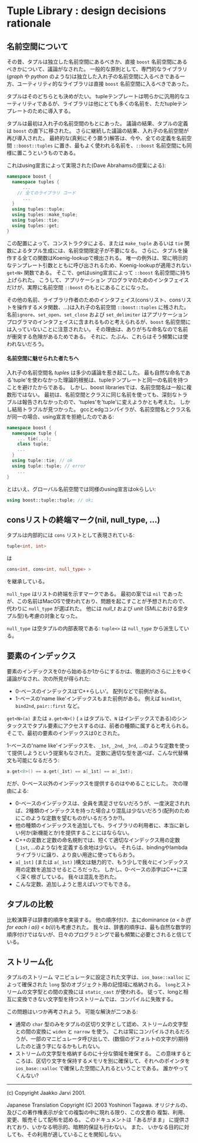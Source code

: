 # Tuple Library : design decisions rationale

## 名前空間について

その昔、タプルは独立した名前空間にあるべきか、直接 `boost` 名前空間にあるべきかについて、議論がなされた。
一般的な原則として、専門的なライブラリ(*graph* や *python* のような)は独立した入れ子の名前空間に入るべきである一方、ユーティリティ的なライブラリは直接 `boost` 名前空間に入るべきであった。

タプルはそのどちらとも決めがたい。
tupleテンプレートは明らかに汎用的なユーティリティであるが、ライブラリは他にとても多くの名前を、ただtupleテンプレートのために導入する。

タプルは最初は入れ子の名前空間のもとにあった。
議論の結果、タプルの定義は `boost` の直下に移された。
さらに継続した議論の結果、入れ子の名前空間が再び導入された。
最終的な(真剣にそう願う)解答は、今や、全ての定義を名前空間 `::boost::tuples` に置き、最もよく使われる名前を、`::boost` 名前空間にも同様に置こうというものである。

これはusing宣言によって実現された(Dave Abrahamsの提案による):

```cpp
namespace boost {
  namespace tuples {
      ...
    // 全てのライブラリ コード
      ...
  }
  using tuples::tuple;
  using tuples::make_tuple;
  using tuples::tie;
  using tuples::get;
}
```

この配置によって、コンストラクタによる、または `make_tuple` あるいは `tie` 関数によるタプル生成には、名前空間限定子が不要になる。
さらに、タプルを操作する全ての関数はKoenig-lookupで検出される。
唯一の例外は、常に明示的なテンプレート引数とともに呼び出されるため、Koenig-lookupが適用されない `get<N>` 関数である。
そこで、getはusing宣言によって `::boost` 名前空間に持ち上げられた。
こうして、アプリケーション プログラマのためのインタフェイスだけが、実際に名前空間 `::boost` のもとにあることになった。

その他の名前、ライブラリ作者のためのインタフェイス(consリスト、consリストを操作するメタ関数、...)は入れ子の名前空間 `::boost::tuples` に残された。
名前`ignore`、`set_open`、`set_close` および `set_delimiter` はアプリケーション プログラマのインタフェイスに含まれるものと考えられるが、`boost` 名前空間には入っていないことに注意されたい。
その理由は、ありがちな命名なので名前が衝突する危険があるためである。
それに、たぶん、これらはそう頻繁には使われないだろう。

#### 名前空間に魅せられた者たちへ

入れ子の名前空間名 *tuples* は多少の議論を惹き起こした。
最も自然な命名である'tuple'を使わなかった理論的根拠は、tupleテンプレートと同一の名前を持つことを避けたからである。
しかし、boost librariesでは、名前空間名は一般に複数形ではない。
最初は、名前空間とクラスに同じ名前を使っても、深刻なトラブルは報告されなかったので、'tuples'を'tuple'に変えようかとも考えた。
しかし結局トラブルが見つかった。
gccとedgコンパイラが、名前空間名とクラス名が同一の場合、using宣言を拒絶したのである:

```cpp
namespace boost {
  namespace tuple {
    ... tie(...);
    class tuple;
    ...
  }
  using tuple::tie; // ok
  using tuple::tuple; // error
    ...
}
```

とはいえ、グローバル名前空間では同様のusing宣言はokらしい:

```cpp
using boost::tuple::tuple; // ok;
```

## consリストの終端マーク(nil, null_type, ...)

タプルは内部的には `cons` リストとして表現されている:

```cpp
tuple<int, int>
```

は

```cpp
cons<int, cons<int, null_type> >
```

を継承している。

`null_type` はリストの終端を示すマークである。
最初の案では `nil` であったが、この名前はMacOSで使われており、問題を起こすことが予想されたので、代わりに `null_type` が選ばれた。
他には *null_t* および *unit* (SMLにおける空タプル型)も考慮の対象となった。

`null_type` は空タプルの内部表現である: `tuple<>` は `null_type` から派生している。

## 要素のインデックス

要素のインデックスを0から始めるか1からにするかは、徹底的のさらに上をゆく議論がなされ、次の所見が得られた:

- 0-ベースのインデックスは'C++らしい'。
	配列などで前例がある。
- 1-ベースの'name like'インデックスもまた前例がある。
	例えば `bind1st`, `bind2nd`, `pair::first` など。

`get<N>(a)` または `a.get<N>()` ( `a` はタプルで、`N` はインデックスである)のシンタックスでタプル要素にアクセスするのは、前者の種類に属すると考えられる。
そこで、最初の要素のインデックスは0とされた。

1-ベースの'name like'インデックスを、`_1st`, `_2nd`, `_3rd`, ...のような定数を使って提供しようという提案もなされた。
定数に適切な型を選べば、こんな代替構文も可能になるだろう:

```cpp
a.get<0>() == a.get(_1st) == a[_1st] == a(_1st);
```

だが、0-ベース以外のインデックスを提供するのはやめることにした。
次の理由による:

- 0-ベースのインデックスは、全員を満足させないだろうが、一度決定されれば、2種類のインデックスを持った場合より混乱は少ないだろう(配列のためにこのような定数を望むものがいるだろうか?)。
- 他の種類のインデックスを追加しても、ライブラリの利用者に、本当に新しい何か(新機能とか)を提供することにはならない。
- C++の変数と定数の命名規則では、短くて適切なインデックス用の定数(`_1st`, ...のような)を定義する余地は少ない。
	それらは、bindingやlambdaライブラリに譲り、より良い用途に使ってもらおう。
- `a[_1st]` (または `a(_1st)` )構文は魅力的で、もう少しで我々にインデックス用の定数を追加させるところだった。
	しかし、0-ペースの添字はC++に深く深く根ざしている。
	我々は混乱を恐れた。
- こんな定数、追加しようと思えばいつでもできる。

## タプルの比較

比較演算子は辞書的順序を実装する。
他の順序付け、主にdominance (*a &lt; b iff for each i a(i) &lt; b(i)*)も考慮された。
我々は、辞書的順序は、最も自然な数学的順序付けではないが、日々のプログラミングで最も頻繁に必要とされると信じている。

## ストリーム化

タプルのストリーム マニピュレータに設定された文字は、`ios_base::xalloc` によって確保された `long` 型のオブジェクト用の記憶域に格納される。
`long`とストリームの文字型との間の変換には `static_cast` が使われる。
従って、longと相互に変換できない文字型を持つストリームでは、コンパイルに失敗する。

この問題はいつか再考されよう。
可能な解決が二つある:

- 通常の `char` 型のみをタプルの区切り文字として認め、ストリームの文字型との間の変換に `widen` と `narrow` を使う。
	これは常にコンパイルされるだろうが、一部のマニピュレータ呼び出しで、(数個のデフォルトの文字が)期待したのと違う字になるかもしれない。
- ストリームの文字型を格納するのに十分な領域を確保する。
	この意味するところは、区切り文字を保持するメモリを別に確保して、それへのポインタを `ios_base::xalloc` で確保した空間に入れるということである。
	誰かやってくんない?

---

(c) Copyright Jaakko Jarvi 2001.

Japanese Translation Copyright (C) 2003 Yoshinori Tagawa.
オリジナルの、及びこの著作権表示が全ての複製の中に現れる限り、この文書の 複製、利用、変更、販売そして配布を認める。
このドキュメントは「あるがまま」 に提供されており、いかなる明示的、暗黙的保証も行わない。
また、 いかなる目的に対しても、その利用が適していることを関知しない。

